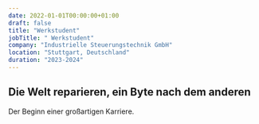 ```yaml
---
date: 2022-01-01T00:00:00+01:00
draft: false
title: "Werkstudent"
jobTitle: " Werkstudent"
company: "Industrielle Steuerungstechnik GmbH"
location: "Stuttgart, Deutschland"
duration: "2023-2024"
---
```

## Die Welt reparieren, ein Byte nach dem anderen

Der Beginn einer großartigen Karriere.